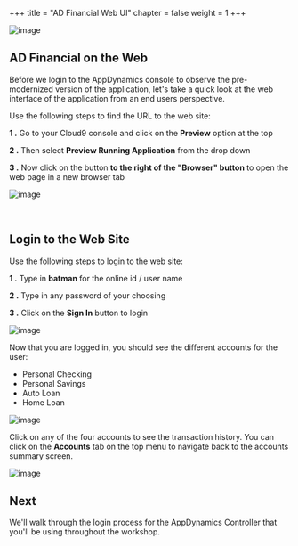 +++
title = "AD Financial Web UI"
chapter = false
weight = 1
+++

![image](/images/mobilize/ad_team_architect.png)

 

## AD Financial on the Web

Before we login to the AppDynamics console to observe the pre-modernized version of the application, let's take a quick look at the web interface of the application from an end users perspective. 

Use the following steps to find the URL to the web site:

**1 .**  Go to your Cloud9 console and click on the **Preview** option at the top

**2 .**  Then select **Preview Running Application** from the drop down

**3 .**  Now click on the button **to the right of the "Browser" button** to open the web page in a new browser tab

![image](/images/mobilize/find_web_url_01.png)

<br>

## Login to the Web Site

Use the following steps to login to the web site:

**1 .**  Type in **batman** for the online id / user name

**2 .**  Type in any password of your choosing

**3 .**  Click on the **Sign In** button  to login

![image](/images/mobilize/web_site_01.png)


Now that you are logged in, you should see the different accounts for the user:

 - Personal Checking
 - Personal Savings
 - Auto Loan
 - Home Loan

![image](/images/mobilize/web_site_02.png)


Click on any of the four accounts to see the transaction history.  You can click on the **Accounts** tab on the top menu to navigate back to the accounts summary screen.


![image](/images/mobilize/web_site_03.png)


## Next <i class='fas fa-cog fa-spin'></i>

 We'll walk through the login process for the AppDynamics Controller that you'll be using throughout the workshop.


<!---
{{% notice warning %}}
The Cloud9 workspace should be built by an IAM user with Administrator privileges,
not the root account user. Please ensure you are logged in as an IAM user, not the root
account user.
{{% /notice %}}
-->

<!---
{{% notice info %}}
This workshop was designed to run in the **Oregon (us-west-2)** region. **Please don't
run in any other region.** Future versions of this workshop will expand region availability,
and this message will be removed.
{{% /notice %}}
-->

<!---
{{% notice tip %}}
Ad blockers, javascript disablers, and tracking blockers should be disabled for
the cloud9 domain, or connecting to the workspace might be impacted.
Cloud9 requires third-party-cookies. You can whitelist the [specific domains]( https://docs.aws.amazon.com/cloud9/latest/user-guide/troubleshooting.html#troubleshooting-env-loading).
{{% /notice %}}
-->



